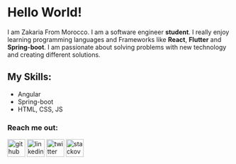 # Hello World!
I am Zakaria From Morocco. I am a software engineer **student**. I really enjoy learning programming languages and Frameworks like **React**, **Flutter** and **Spring-boot**. I am passionate about solving problems with new technology and creating different solutions.

## My Skills:
* Angular
* Spring-boot 
* HTML, CSS, JS 

### Reach me out:

[<img src='https://cdn.jsdelivr.net/npm/simple-icons@3.0.1/icons/github.svg' alt='github' height='40'>](https://github.com/https://github.com/ettriouizakaria)  [<img src='https://cdn.jsdelivr.net/npm/simple-icons@3.0.1/icons/linkedin.svg' alt='linkedin' height='40'>](https://www.linkedin.com/in/https://www.linkedin.com/in/zakaria-ettrioui//)  [<img src='https://cdn.jsdelivr.net/npm/simple-icons@3.0.1/icons/twitter.svg' alt='twitter' height='40'>](https://twitter.com/https://twitter.com/ettrioui)  [<img src='https://cdn.jsdelivr.net/npm/simple-icons@3.0.1/icons/stackoverflow.svg' alt='stackoverflow' height='40'>](https://stackoverflow.com/users/14897575/ettriouizakaria)  


